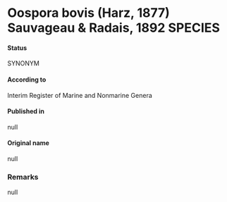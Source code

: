 Oospora bovis (Harz, 1877) Sauvageau & Radais, 1892 SPECIES
=======

#### Status
SYNONYM

#### According to
Interim Register of Marine and Nonmarine Genera

#### Published in
null

#### Original name
null

### Remarks
null